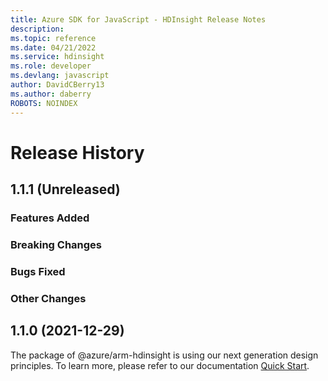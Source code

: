 ```yaml
---
title: Azure SDK for JavaScript - HDInsight Release Notes
description: 
ms.topic: reference
ms.date: 04/21/2022
ms.service: hdinsight
ms.role: developer
ms.devlang: javascript
author: DavidCBerry13
ms.author: daberry
ROBOTS: NOINDEX
---
```

# Release History

## 1.1.1 (Unreleased)

### Features Added

### Breaking Changes

### Bugs Fixed

### Other Changes

## 1.1.0 (2021-12-29)

The package of @azure/arm-hdinsight is using our next generation design principles. To learn more, please refer to our documentation [Quick Start](https://aka.ms/js-track2-quickstart).
